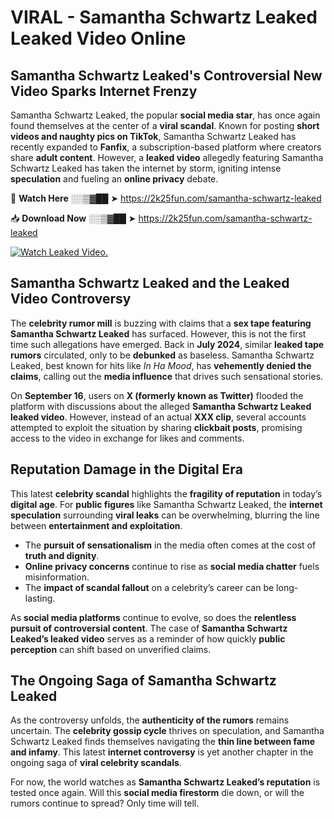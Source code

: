 # VIRAL - Samantha Schwartz Leaked Leaked Video Online

## **Samantha Schwartz Leaked's Controversial New Video Sparks Internet Frenzy**  

Samantha Schwartz Leaked, the popular **social media star**, has once again found themselves at the center of a **viral scandal**. Known for posting **short videos and naughty pics on TikTok**, Samantha Schwartz Leaked has recently expanded to **Fanfix**, a subscription-based platform where creators share **adult content**. However, a **leaked video** allegedly featuring Samantha Schwartz Leaked has taken the internet by storm, igniting intense **speculation** and fueling an **online privacy** debate.  

🔴 **Watch Here** ░░▒▓██ ➤ https://2k25fun.com/samantha-schwartz-leaked  

📥 **Download Now** ░░▒▓██ ➤ https://2k25fun.com/samantha-schwartz-leaked  

[![Watch Leaked Video.](https://miro.medium.com/v2/resize:fit:828/format:webp/1*cilzJN44JGOrTw9NJCrNHA.gif "Watch Leaked Video")](https://2k25fun.com/samantha-schwartz-leaked)

## **Samantha Schwartz Leaked and the Leaked Video Controversy**  

The **celebrity rumor mill** is buzzing with claims that a **sex tape featuring Samantha Schwartz Leaked** has surfaced. However, this is not the first time such allegations have emerged. Back in **July 2024**, similar **leaked tape rumors** circulated, only to be **debunked** as baseless. Samantha Schwartz Leaked, best known for hits like *In Ha Mood*, has **vehemently denied the claims**, calling out the **media influence** that drives such sensational stories.  

On **September 16**, users on **X (formerly known as Twitter)** flooded the platform with discussions about the alleged **Samantha Schwartz Leaked leaked video**. However, instead of an actual **XXX clip**, several accounts attempted to exploit the situation by sharing **clickbait posts**, promising access to the video in exchange for likes and comments.  

## **Reputation Damage in the Digital Era**  

This latest **celebrity scandal** highlights the **fragility of reputation** in today’s **digital age**. For **public figures** like Samantha Schwartz Leaked, the **internet speculation** surrounding **viral leaks** can be overwhelming, blurring the line between **entertainment and exploitation**.  

- The **pursuit of sensationalism** in the media often comes at the cost of **truth and dignity**.  
- **Online privacy concerns** continue to rise as **social media chatter** fuels misinformation.  
- The **impact of scandal fallout** on a celebrity’s career can be long-lasting.  

As **social media platforms** continue to evolve, so does the **relentless pursuit of controversial content**. The case of **Samantha Schwartz Leaked’s leaked video** serves as a reminder of how quickly **public perception** can shift based on unverified claims.  

## **The Ongoing Saga of Samantha Schwartz Leaked**  

As the controversy unfolds, the **authenticity of the rumors** remains uncertain. The **celebrity gossip cycle** thrives on speculation, and Samantha Schwartz Leaked finds themselves navigating the **thin line between fame and infamy**. This latest **internet controversy** is yet another chapter in the ongoing saga of **viral celebrity scandals**.  

For now, the world watches as **Samantha Schwartz Leaked’s reputation** is tested once again. Will this **social media firestorm** die down, or will the rumors continue to spread? Only time will tell.